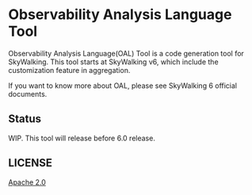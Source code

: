 # Observability Analysis Language Tool
Observability Analysis Language(OAL) Tool is a code generation tool for SkyWalking.
This tool starts at SkyWalking v6, which include the customization feature in aggregation.

If you want to know more about OAL, please see SkyWalking 6 official documents.

## Status
WIP. This tool will release before 6.0 release. 

## LICENSE
[Apache 2.0](LICENSE)
